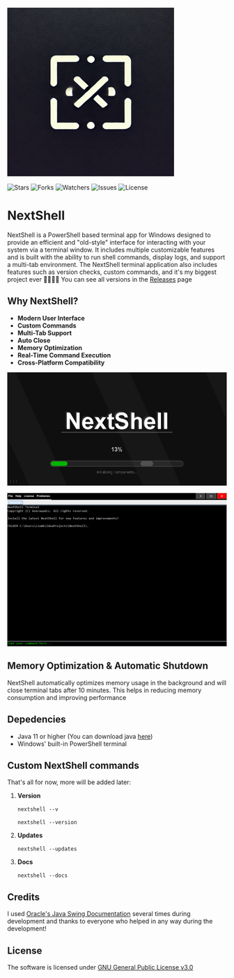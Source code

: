 ![logo](public/logo.png)




![Stars](https://img.shields.io/github/stars/konraaadcz/NextShell?style=social)
![Forks](https://img.shields.io/github/forks/konraaadcz/NextShell?style=social)
![Watchers](https://img.shields.io/github/watchers/konraaadcz/NextShell?style=social)
![Issues](https://img.shields.io/github/issues/konraaadcz/NextShell)
![License](https://img.shields.io/github/license/konraaadcz/NextShell)






# NextShell

NextShell is a PowerShell based terminal app for Windows designed to provide an efficient and "old-style" interface for interacting with your system via a terminal window. It includes multiple customizable features and is built with the ability to run shell commands, display logs, and support a multi-tab environment. The NextShell terminal application also includes features such as version checks, custom commands, and it's my biggest project ever 🤩🤩🤩🤩
You can see all versions in the [Releases](https://github.com/konraaadcz/NextShell/releases) page


## Why NextShell?

- **Modern User Interface**
- **Custom Commands** 
- **Multi-Tab Support** 
- **Auto Close** 
- **Memory Optimization** 
- **Real-Time Command Execution** 
- **Cross-Platform Compatibility** 



![loading](public/loading.png)

![terminal](public/terminal-preview.png)


## Memory Optimization & Automatic Shutdown

NextShell automatically optimizes memory usage in the background and will close terminal tabs after 10 minutes. This helps in reducing memory consumption and improving performance


## Depedencies

- Java 11 or higher (You can download java [here](https://www.oracle.com/java/technologies/downloads/#jdk23-windows))
- Windows' built-in PowerShell terminal




## Custom NextShell commands
  That's all for now, more will be added later:

  1. **Version**
     
     ```
     nextshell --v
     ```
     ```
     nextshell --version
     ```
     
  2. **Updates**
     
     ```
     nextshell --updates
     ```
    
  3. **Docs**
     
     ```
     nextshell --docs
     ```


## Credits

I used [Oracle's Java Swing Documentation](https://docs.oracle.com/javase/8/docs/api/javax/swing/package-summary.html) several times during development and thanks to everyone who helped in any way during the development!



## License

The software is licensed under [GNU General Public License v3.0](LICENSE)


     

   


